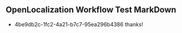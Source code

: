 ## OpenLocalization Workflow Test MarkDown
* 4be9db2c-1fc2-4a21-b7c7-95ea296b4386 thanks!

<!--HONumber=Jul16_HO2-->


